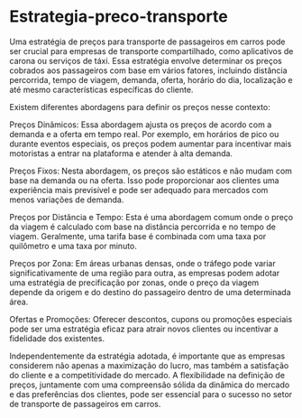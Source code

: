 # Estrategia-preco-transporte

Uma estratégia de preços para transporte de passageiros em carros pode ser crucial para empresas de transporte compartilhado, como aplicativos de carona ou serviços de táxi. Essa estratégia envolve determinar os preços cobrados aos passageiros com base em vários fatores, incluindo distância percorrida, tempo de viagem, demanda, oferta, horário do dia, localização e até mesmo características específicas do cliente.

Existem diferentes abordagens para definir os preços nesse contexto:

Preços Dinâmicos: Essa abordagem ajusta os preços de acordo com a demanda e a oferta em tempo real. Por exemplo, em horários de pico ou durante eventos especiais, os preços podem aumentar para incentivar mais motoristas a entrar na plataforma e atender à alta demanda.

Preços Fixos: Nesta abordagem, os preços são estáticos e não mudam com base na demanda ou na oferta. Isso pode proporcionar aos clientes uma experiência mais previsível e pode ser adequado para mercados com menos variações de demanda.

Preços por Distância e Tempo: Esta é uma abordagem comum onde o preço da viagem é calculado com base na distância percorrida e no tempo de viagem. Geralmente, uma tarifa base é combinada com uma taxa por quilômetro e uma taxa por minuto.

Preços por Zona: Em áreas urbanas densas, onde o tráfego pode variar significativamente de uma região para outra, as empresas podem adotar uma estratégia de precificação por zonas, onde o preço da viagem depende da origem e do destino do passageiro dentro de uma determinada área.

Ofertas e Promoções: Oferecer descontos, cupons ou promoções especiais pode ser uma estratégia eficaz para atrair novos clientes ou incentivar a fidelidade dos existentes.

Independentemente da estratégia adotada, é importante que as empresas considerem não apenas a maximização do lucro, mas também a satisfação do cliente e a competitividade do mercado. A flexibilidade na definição de preços, juntamente com uma compreensão sólida da dinâmica do mercado e das preferências dos clientes, pode ser essencial para o sucesso no setor de transporte de passageiros em carros.
